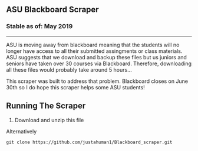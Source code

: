 ## ASU Blackboard Scraper

### Stable as of: May 2019

<hr/>

ASU is moving away from blackboard meaning that the students will no longer have access to all their submitted assingments or class materials. ASU suggests that we download and backup these files but us juniors and seniors have taken over 30 courses via Blackboard. Therefore, downloading all these files would probably take around 5 hours...

This scraper was built to address that problem. Blackboard closes on June 30th so I do hope this scraper helps some ASU students! 

Running The Scraper
---
1. Download and unzip this file
  
  Alternatively

  ```git clone https://github.com/justahuman1/Blackboard_scraper.git```


